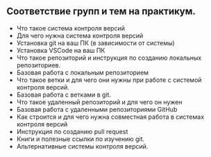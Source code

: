 ## Соответствие групп и тем на практикум.

- Что такое система контроля версий
- Для чего нужна система контроля версий
- Установка git на ваш ПК (в зависимости от системы)
- Установка VSCode на ваш ПК
- Что такое репозиторий и инструкция по созданию локальных репозиториев.
- Базовая работа с локальным репозиторием
- Что такое ветки и для чего они нужны при работе с системой контроля версий.
- Базовая работа с ветками в git.
- Что такое удаленный репозиторий и для чего он нужен
- Базовая работа с удаленными репозиториями GitHub
- Как строится и для чего нужна совместная работа в системах контроля версий
- Инструкция по созданию pull request
- Книги и полезные ссылки по изучению git.
- Альтернативные системы контроля версий.